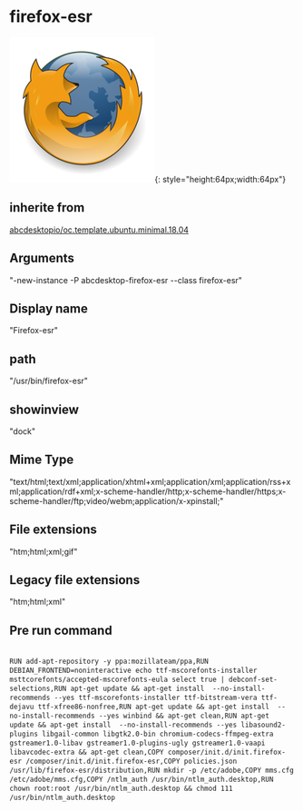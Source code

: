 # firefox-esr
![firefox.svg](/applications/icons/firefox.svg){: style="height:64px;width:64px"}
## inherite from
[abcdesktopio/oc.template.ubuntu.minimal.18.04](abcdesktopio/oc.template.ubuntu.minimal.18.04.md)
## Arguments
"-new-instance -P abcdesktop-firefox-esr --class firefox-esr"
## Display name
"Firefox-esr"
## path
"/usr/bin/firefox-esr"
## showinview
"dock"
## Mime Type
"text/html;text/xml;application/xhtml+xml;application/xml;application/rss+xml;application/rdf+xml;x-scheme-handler/http;x-scheme-handler/https;x-scheme-handler/ftp;video/webm;application/x-xpinstall;"
## File extensions
"htm;html;xml;gif"
## Legacy file extensions
"htm;html;xml"
## Pre run command

```

RUN add-apt-repository -y ppa:mozillateam/ppa,RUN DEBIAN_FRONTEND=noninteractive echo ttf-mscorefonts-installer msttcorefonts/accepted-mscorefonts-eula select true | debconf-set-selections,RUN apt-get update && apt-get install  --no-install-recommends --yes ttf-mscorefonts-installer ttf-bitstream-vera ttf-dejavu ttf-xfree86-nonfree,RUN apt-get update && apt-get install  --no-install-recommends --yes winbind && apt-get clean,RUN apt-get update && apt-get install  --no-install-recommends --yes libasound2-plugins libgail-common libgtk2.0-bin chromium-codecs-ffmpeg-extra gstreamer1.0-libav gstreamer1.0-plugins-ugly gstreamer1.0-vaapi libavcodec-extra && apt-get clean,COPY composer/init.d/init.firefox-esr /composer/init.d/init.firefox-esr,COPY policies.json /usr/lib/firefox-esr/distribution,RUN mkdir -p /etc/adobe,COPY mms.cfg /etc/adobe/mms.cfg,COPY /ntlm_auth /usr/bin/ntlm_auth.desktop,RUN chown root:root /usr/bin/ntlm_auth.desktop && chmod 111 /usr/bin/ntlm_auth.desktop
```
